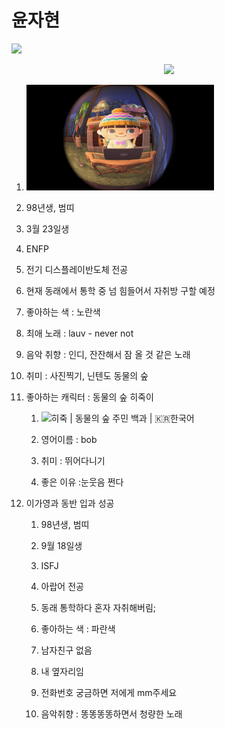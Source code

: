 # 윤자현
<img src="https://capsule-render.vercel.app/api?type=waving&color=auto&height=300&section=header%20render&fontSize=90&text=Jahyun's%20Github" />

  
<p align="center">
<a href="https://github.com/YOONJAHYUN/">
 <img height="180em" src="https://github-readme-stats-eight-theta.vercel.app/api?username=YOONJAHYUN&show_icons=true&theme=algolia&include_all_commits=true&count_private=true"/>
</a>
</p>

1. <img title="" src="README_assets/58f25a9bb055e987abcc092e20504881d9e605ef.jpg" alt="825AB9EA-218C-4EF6-BC39-89B3CCB446A4.jpg" width="300">
   
   

2. 98년생, 범띠

3. 3월 23일생

4. ENFP

5. 전기 디스플레이반도체 전공

6. 현재 동래에서 통학 중 넘 힘들어서 자취방 구할 예정

7. 좋아하는 색 : 노란색

8. 최애 노래 : lauv - never not

9. 음악 취향 : 인디, 잔잔해서 잠 올 것 같은 노래

10. 취미 : 사진찍기, 닌텐도 동물의 숲

11. 좋아하는 캐릭터 : 동물의 숲 히죽이
    
    1. <img src="https://nhim.splf.in/image/acnh/animal/Bob.png" title="" alt="히죽 | 동물의 숲 주민 백과 | 🇰🇷한국어" width="71">
    
    2. 영어이름 : bob
    
    3. 취미 : 뛰어다니기
    
    4. 좋은 이유 :눈웃음 쩐다

12. 이가영과 동반 입과 성공
    
    1. 98년생, 범띠
    
    2. 9월 18일생
    
    3. ISFJ
    
    4. 아랍어 전공
    
    5. 동래 통학하다 혼자 자취해버림;
    
    6. 좋아하는 색 : 파란색
    
    7. 남자친구 없음
    
    8. 내 옆자리임
    
    9. 전화번호 궁금하면 저에게 mm주세요
    
    10. 음악취향 : 똥똥똥똥하면서 청량한 노래
